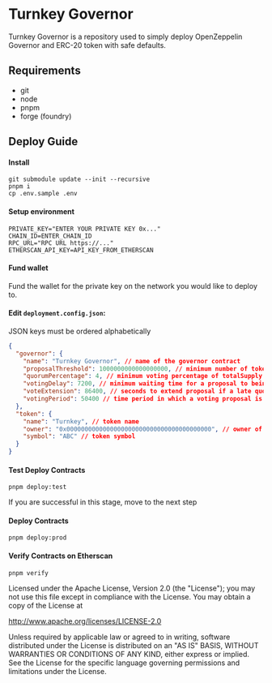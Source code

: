 # Turnkey Governor
Turnkey Governor is a repository used to simply deploy OpenZeppelin Governor and ERC-20 token with safe defaults.

## Requirements
- git
- node
- pnpm
- forge (foundry)

## Deploy Guide

#### Install
```shell
git submodule update --init --recursive
pnpm i
cp .env.sample .env
```

#### Setup environment
```shell
PRIVATE_KEY="ENTER YOUR PRIVATE KEY 0x..."
CHAIN_ID=ENTER_CHAIN_ID
RPC_URL="RPC URL https://..."
ETHERSCAN_API_KEY=API_KEY_FROM_ETHERSCAN
```
#### Fund wallet
Fund the wallet for the private key on the network you would like to deploy to.

#### Edit `deployment.config.json`:
JSON keys must be ordered alphabetically
  ```json
  {
    "governor": {
      "name": "Turnkey Governor", // name of the governor contract
      "proposalThreshold": 1000000000000000000, // minimum number of tokens required to make a proposal in wei (10**18)
      "quorumPercentage": 4, // minimum voting percentage of totalSupply required for a proposal to pass
      "votingDelay": 7200, // minimum waiting time for a proposal to being voting (in seconds)
      "voteExtension": 86400, // seconds to extend proposal if a late quorum arrives (in seconds)
      "votingPeriod": 50400 // time period in which a voting proposal is active (in seconds)
    },
    "token": {
      "name": "Turnkey", // token name
      "owner": "0x0000000000000000000000000000000000000000", // owner of the token, can enable transfers
      "symbol": "ABC" // token symbol
    }
  }
```

#### Test Deploy Contracts
```
pnpm deploy:test
```
If you are successful in this stage, move to the next step

#### Deploy Contracts
```
pnpm deploy:prod
```

#### Verify Contracts on Etherscan
```
pnpm verify
```

Licensed under the Apache License, Version 2.0 (the "License");
you may not use this file except in compliance with the License.
You may obtain a copy of the License at

  http://www.apache.org/licenses/LICENSE-2.0

Unless required by applicable law or agreed to in writing, software
distributed under the License is distributed on an "AS IS" BASIS,
WITHOUT WARRANTIES OR CONDITIONS OF ANY KIND, either express or implied.
See the License for the specific language governing permissions and
limitations under the License.